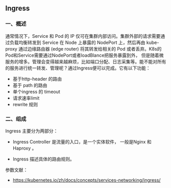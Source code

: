 ## Ingress

### 一、概述

通常情况下，Service 和 Pod 的 IP 仅可在集群内部访问。集群外部的请求需要通过负载均衡转发到 Service 在 Node 上暴露的 NodePort 上，然后再由 kube-proxy 通过边缘路由器 (edge router) 将其转发给相关的 Pod 或者丢弃。K8s的Pod和Service需要通过NodePort或者loadBlance把服务暴露到外， 但是随着微服务的增多。管理会变得越来越麻烦，比如端口分配、日志采集等。能不能对所有的服务进行统一转发、管理呢？通过Ingress便可以完成。它有以下功能：

- 基于http-header 的路由
- 基于 path 的路由
- 单个ingress 的 timeout
- 请求速率limit
- rewrite 规则

### 二、组成

Ingress 主要分为两部分：

- Ingress Controller 是流量的入口，是一个实体软件， 一般是Nginx 和 Haproxy 。

- Ingress 描述具体的路由规则。



参数文献：

- https://kubernetes.io/zh/docs/concepts/services-networking/ingress/